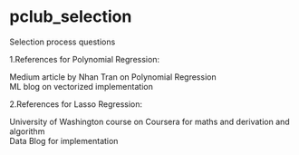 # pclub_selection
Selection process questions

1.References for Polynomial Regression:  

Medium article by Nhan Tran on Polynomial Regression  
ML blog on vectorized implementation  

2.References for Lasso Regression:  

University of Washington course on Coursera for maths and derivation and algorithm  
Data Blog for implementation 
